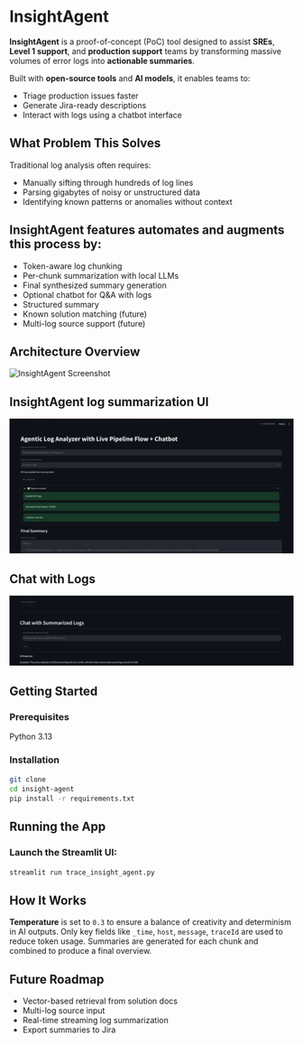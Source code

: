 # InsightAgent

**InsightAgent** is a proof-of-concept (PoC) tool designed to assist **SREs**, **Level 1 support**, and **production support** teams by transforming massive volumes of error logs into **actionable summaries**.

Built with **open-source tools** and **AI models**, it enables teams to:
- Triage production issues faster
- Generate Jira-ready descriptions
- Interact with logs using a chatbot interface

## What Problem This Solves

Traditional log analysis often requires:
- Manually sifting through hundreds of log lines
- Parsing gigabytes of noisy or unstructured data
- Identifying known patterns or anomalies without context

## **InsightAgent** features automates and augments this process by:
- Token-aware log chunking
- Per-chunk summarization with local LLMs
- Final synthesized summary generation
- Optional chatbot for Q&A with logs
- Structured summary
- Known solution matching (future)
- Multi-log source support (future)

## Architecture Overview
![InsightAgent Screenshot](./screenshots/insightagent_workflow.png)



## InsightAgent log summarization UI
![Summarization Screenshot](./screenshots/insightagent_ui.png)

## Chat with Logs
![Chat UI Screenshot](./screenshots/insightagent_ui_chatbot.png)

## Getting Started

### Prerequisites
Python 3.13


### Installation

```bash
git clone
cd insight-agent
pip install -r requirements.txt
```

## Running the App

### Launch the Streamlit UI:
```bash
streamlit run trace_insight_agent.py
```


## How It Works
**Temperature** is set to `0.3` to ensure a balance of creativity and determinism in AI outputs.
Only key fields like `_time`, `host`, `message`, `traceId` are used to reduce token usage.
Summaries are generated for each chunk and combined to produce a final overview.

## Future Roadmap
- Vector-based retrieval from solution docs
- Multi-log source input
- Real-time streaming log summarization
- Export summaries to Jira

